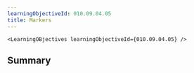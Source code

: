 ```yaml
---
learningObjectiveId: 010.09.04.05
title: Markers
---
```


```tsx eval
<LearningOBjectives learningObjectiveId={010.09.04.05} />
```

## Summary
